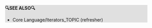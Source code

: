 <div style="margin:2em; background-color: #e0e0e0;">

<strong>🔍SEE ALSO🔍</strong>

 * Core Language/Iterators_TOPIC (refresher)

</div>

